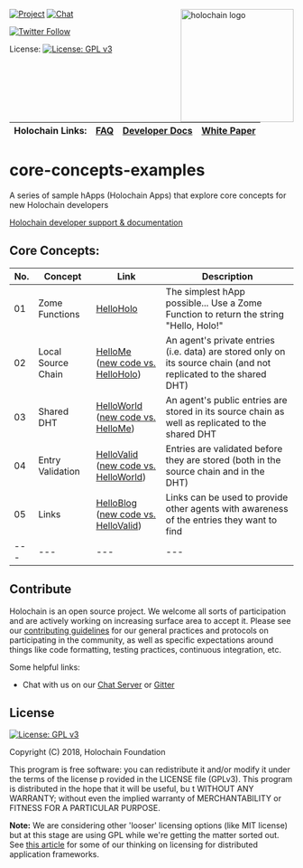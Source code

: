 <a href="http://holochain.org"><img align="right" width="200" src="https://github.com/holochain/org/blob/master/logo/holochain_logo.png?raw=true" alt="holochain logo" /></a>

[![Project](https://img.shields.io/badge/project-holochain-blue.svg?style=flat-square)](http://holochain.org/)
[![Chat](https://img.shields.io/badge/chat-chat%2eholochain%2enet-blue.svg?style=flat-square)](https://chat.holochain.org)

[![Twitter Follow](https://img.shields.io/twitter/follow/holochain.svg?style=social&label=Follow)](https://twitter.com/holochain)

License: [![License: GPL v3](https://img.shields.io/badge/License-GPL%20v3-blue.svg)](http://www.gnu.org/licenses/gpl-3.0)

<br/>

| Holochain Links: | [FAQ](https://developer.holochain.org/guide/latest/faq.html) | [Developer Docs](https://developer.holochain.org) | [White Paper](https://github.com/holochain/holochain-proto/blob/whitepaper/holochain.pdf) |
|---|---|---|---|

# core-concepts-examples
A series of sample hApps (Holochain Apps) that explore core concepts for new Holochain developers

[Holochain developer support & documentation](https://developer.holochain.org)

## Core Concepts:
| No. | Concept | Link | Description|
|---|---|---|---|
| 01 | Zome Functions | [HelloHolo](https://github.com/holochain/core-concepts-examples) | The simplest hApp possible... Use a Zome Function to return the string "Hello, Holo!" |
| 02 | Local Source Chain | [HelloMe](https://github.com/holochain/core-concepts-examples/tree/02-HelloMe)<br/>([new code vs. HelloHolo](https://github.com/holochain/core-concepts-examples/compare/02-HelloMe)) | An agent's private entries (i.e. data) are stored only on its source chain (and not replicated to the shared DHT) |
| 03 | Shared DHT | [HelloWorld](https://github.com/holochain/core-concepts-examples/tree/03-HelloWorld)<br/>([new code vs. HelloMe](https://github.com/holochain/core-concepts-examples/compare/02-HelloMe...03-HelloWorld)) |  An agent's public entries are stored in its source chain as well as replicated to the shared DHT |
| 04 | Entry Validation | [HelloValid](https://github.com/holochain/core-concepts-examples/tree/04-HelloValid)<br/>([new code vs. HelloWorld](https://github.com/holochain/core-concepts-examples/compare/03-HelloWorld...04-HelloValid)) | Entries are validated before they are stored (both in the source chain and in the DHT) |
| 05 | Links | [HelloBlog](https://github.com/holochain/core-concepts-examples/tree/05-HelloBlog)<br/>([new code vs. HelloValid](https://github.com/holochain/core-concepts-examples/compare/04-HelloValid...05-HelloBlog)) | Links can be used to provide other agents with awareness of the entries they want to find |
|---|---|---|---|


## Contribute
Holochain is an open source project.  We welcome all sorts of participation and are actively working on increasing surface area to accept it.  Please see our [contributing guidelines](/CONTRIBUTING.md) for our general practices and protocols on participating in the community, as well as specific expectations around things like code formatting, testing practices, continuous integration, etc.

Some helpful links:

* Chat with us on our [Chat Server](https://chat.holochain.org) or [Gitter](https://gitter.im/metacurrency/holochain)


## License
[![License: GPL v3](https://img.shields.io/badge/License-GPL%20v3-blue.svg)](http://www.gnu.org/licenses/gpl-3.0)

Copyright (C) 2018, Holochain Foundation

This program is free software: you can redistribute it and/or modify it under the terms of the license p
rovided in the LICENSE file (GPLv3).  This program is distributed in the hope that it will be useful, bu
t WITHOUT ANY WARRANTY; without even the implied warranty of MERCHANTABILITY or FITNESS FOR A PARTICULAR
 PURPOSE.

**Note:** We are considering other 'looser' licensing options (like MIT license) but at this stage are using GPL while we're getting the matter sorted out.  See [this article](https://medium.com/holochain/licensing-needs-for-truly-p2p-software-a3e0fa42be6c) for some of our thinking on licensing for distributed application frameworks.
